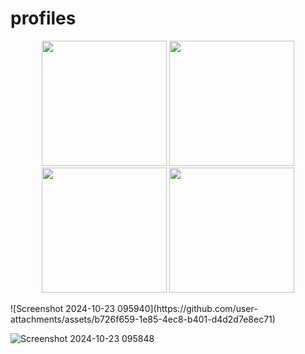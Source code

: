# profiles
<p align="center">
  <img src="https://github.com/user-attachments/assets/b9299848-2b64-4715-8701-d71b01bd0503" width="200"/>
  <img src="https://github.com/user-attachments/assets/3af9fcbe-a4bb-4ab4-915d-a59858826628" width="200"/>
  <img src="https://github.com/user-attachments/assets/0d633b6c-a6a3-4efa-b058-c904db3d1f9b" width="200"/>
  <img src="https://github.com/user-attachments/assets/6991bd2d-8802-40f8-8ad4-e64a24a9d07c" width="200"/>
</p>
![Screenshot 2024-10-23 095940](https://github.com/user-attachments/assets/b726f659-1e85-4ec8-b401-d4d2d7e8ec71)

![Screenshot 2024-10-23 095848](https://github.com/user-attachments/assets/f7ea76d1-74e3-4cf5-a05f-d8ad1cda8db8)


